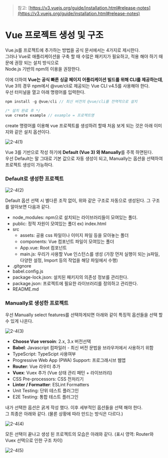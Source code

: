>참고: [https://v3.vuejs.org/guide/installation.html#release-notes](https://v3.vuejs.org/guide/installation.html#release-notes) 

# Vue 프로젝트 생성 및 구조

Vue.js를 프로젝트에 추가하는 방법을 공식 문서에서는 4가지로 제시한다. <br>
그러나 Vue로 애플리케이션을 구축 할 때 수많은 패키지가 필요하고, 적용 해야 하기 때문에 권장 되는 설치 방식으로 <br>
Node.js 기반의 npm의 이용을 권장한다. <br>

이에 더하여 **Vue는 공식 빠른 싱글 페이지 어플리케이션 빌드를 위해 CLI를 제공하는데**, <br>
Vue 3의 경우 npm에서 @vue/cli로 제공되는 Vue CLI v4.5를 사용해야 한다. <br>
우선 터미널을 열고 아래 명령어를 입력한다.

```js
npm install -g @vue/cli // 최신 버전의 @vue/cli를 전역적으로 설치

/* 설치 완료 후 */
vue create example // example = 프로젝트명
```

create 명령어를 이용해 vue 프로젝트를 생성하려 할때 처음 보게 되는 것은 아래 이미지와 같은 설치 옵션이다.

![2-4(1)](https://user-images.githubusercontent.com/93297109/152459872-3d13924c-c35d-4725-b833-2814ecdfb862.png)

Vue 3를 기반으로 작성 하기에 **Default (Vue 3) 와 Manually**를 주목 하면된다. <br>
우선 Default는 말 그대로 기본 값으로 자동 생성이 되고, Manually는 옵션을 선택하여 프로젝트 생성이 가능하다.

### Default로 생성한 프로젝트

![2-4(2)](https://user-images.githubusercontent.com/93297109/152460423-a57490c6-f29b-4960-9496-fb623cd1fbe0.png)

Default 옵션 선택 시 별다른 조작 없이, 위와 같은 구조로 자동으로 생성된다. 그 구조를 알아보면 다음과 같다.<br>

+ node_modules: npm으로 설치되는 라이브러리들이 모여있는 폴더.
+ public: 정적 자원이 모여있는 폴더 ex) index.html
+ src
    + assets: 공용 css 파일이나 이미지 파일 등을 모아놓는 폴더
    + components: Vue 컴포넌트 파일이 모여있는 폴더
    + App.vue: Root 컴포넌트
    + main.js: 우리가 사용할 Vue 인스턴스를 생성 (가장 먼저 실행이 되는 js파일, 다양한 설정, Import 등의 작업을 해당 파일에서 수행)
+ .gitgnore
+ babel.config.js
+ package-lock.json: 설치된 패키지의 의존성 정보를 관리한다.
+ package.json: 프로젝트에 필요한 라이브러리를 정의하고 관리한다.
+ README.md

### Manually로 생성한 프로젝트

우선 Manually select features를 선택하게되면 아래와 같이 특징적 옵션들을 선택 할 수 있게 나온다.

![2-4(3)](https://user-images.githubusercontent.com/93297109/152460941-d04ba8b0-a04a-4b11-acf3-4b4615e3e7d8.png)

+ **Choose Vue versoin**: 2.x, 3.x 버전선택
+ **Babel**: Javascript 컴파일러 - 최신 버전 문법을 브라우저에서 사용하기 위함
+ TypeScript: TypeScipt 사용여부
+ Progressive Web App (PWA) Support: 프로그래시브 웹앱
+ **Router**: Vue 라우터 추가
+ **Vuex**: Vuex 추가 (Vue 상태 관리 패턴 + 라이브러리)
+ CSS Pre-processors: CSS 전처리기
+ **Linter / Formatter**: ESLint Formatters
+ Unit Testing: 단위 테스트 플러그인
+ E2E Testing: 통합 테스트 플러그인

내가 선택한 옵션은 굵게 작성 했다. 이후 세부적인 옵션들을 선택 해야 한다. <br>
그 최종은 아래와 같다. (물론 상황에 따라 만드는 방식은 다르다.)

![2-4(4)](https://user-images.githubusercontent.com/93297109/152462253-cb98a502-13cc-45d0-bd7a-612a4a5c672a.png)

모든 선택이 끝나고 생성 된 프로젝트의 모습은 아래와 같다. (표시 영역: Router와 Vuex 선택으로 인한 구조 차이)

![2-4(5)](https://user-images.githubusercontent.com/93297109/152463080-2341b477-9402-4b4e-bb97-43e8194ee6da.jpg)





